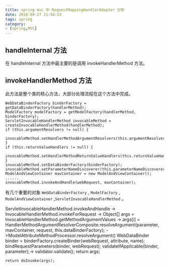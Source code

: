 ```yaml
---
title: spring mvc 中 RequestMappingHandlerAdapter 分析
date: 2018-09-27 21:54:23
tags: spring
category:
- [spring,MVC]
---
```



## handleInternal 方法
在 handleInternal 方法中最主要的是调用 invokeHandlerMethod 方法。

## invokeHandlerMethod 方法
此方法是整个类的核心方法，大部分处理流程在这个方法中完成。

    WebDataBinderFactory binderFactory = getDataBinderFactory(handlerMethod);
    ModelFactory modelFactory = getModelFactory(handlerMethod, binderFactory);
    ServletInvocableHandlerMethod invocableMethod = createInvocableHandlerMethod(handlerMethod);
    if (this.argumentResolvers != null) {
        invocableMethod.setHandlerMethodArgumentResolvers(this.argumentResolvers);
    }
    if (this.returnValueHandlers != null) {
        invocableMethod.setHandlerMethodReturnValueHandlers(this.returnValueHandlers);
    }
    invocableMethod.setDataBinderFactory(binderFactory);
    invocableMethod.setParameterNameDiscoverer(this.parameterNameDiscoverer);
    ModelAndViewContainer mavContainer = new ModelAndViewContainer();
    ......
    invocableMethod.invokeAndHandle(webRequest, mavContainer);
有几个重要的对象 `WebDataBinderFactory` , `ModelFactory` , `ModelAndViewContainer` ,`ServletInvocableHandlerMethod` 。



ServletInvocableHandlerMethod.invokeAndHandle -> InvocableHandlerMethod.invokeForRequest ->
    Object[] args = InvocableHandlerMethod.getMethodArgumentValues -> 				args[i] = HandlerMethodArgumentResolverComposite.resolveArgument(parameter, mavContainer, request, this.dataBinderFactory);
    ->ModelAttributeMethodProcessor.resolveArgument()
        			WebDataBinder binder = binderFactory.createBinder(webRequest, attribute, name);
                    bindRequestParameters(binder, webRequest);
				    validateIfApplicable(binder, parameter);-> validator.validate();
                    return args;

    return doInvoke(args);        